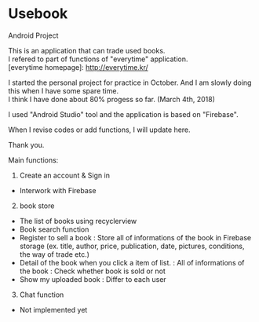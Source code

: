# Usebook
Android Project

This is an application that can trade used books.  
I refered to part of functions of "everytime" application.  
[everytime homepage]: <http://everytime.kr/>

I started the personal project for practice in October. And I am slowly doing this when I have some spare time.  
I think I have done about 80% progess so far. (March 4th, 2018)

I used "Android Studio" tool and the application is based on "Firebase".

When I revise codes or add functions, I will update here.

Thank you.

Main functions:
1. Create an account & Sign in
  - Interwork with Firebase

2. book store
  - The list of books using recyclerview
  - Book search function
  - Register to sell a book
    : Store all of informations of the book in Firebase storage
      (ex. title, author, price, publication, date, pictures, conditions, the way of trade etc.)
  - Detail of the book when you click a item of list.
    : All of informations of the book
    : Check whether book is sold or not
  - Show my uploaded book
    : Differ to each user
  
3. Chat function
  - Not implemented yet
